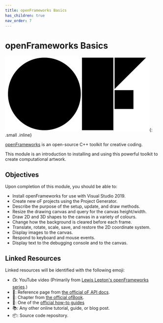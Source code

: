 ```yaml
---
title: openFrameworks Basics
has_children: true
nav_order: 7
---
```


# openFrameworks Basics

![openFrameworks Logo](of-logo.png){: .small .inline}

[openFrameworks](https://openframeworks.cc) is an open-source C++ toolkit for creative coding.

This module is an introduction to installing and using this powerful toolkit to create computational artwork.

## Objectives

Upon completion of this module, you should be able to:

- Install openFrameworks for use with Visual Studio 2019.
- Create new oF projects using the Project Generator.
- Describe the purpose of the setup, update, and draw methods.
- Resize the drawing canvas and query for the canvas height/width.
- Draw 2D and 3D shapes to the canvas in a variety of colours.
- Change how the background is cleared before each frame.
- Translate, rotate, scale, save, and restore the 2D coordinate system.
- Display images to the canvas.
- Respond to keyboard and mouse events.
- Display text to the debugging console and to the canvas.

## Linked Resources

Linked resources will be identified with the following emoji:

- 📺: YouTube video (Primarily from [Lewis Lepton's openFrameworks series](https://www.youtube.com/watch?v=dwt2NAd1ZYY&list=PL4neAtv21WOlqpDzGqbGM_WN2hc5ZaVv7&index=1).)
- 📜: Reference page from [the official oF API docs](https://openframeworks.cc/documentation/).
- 📘: Chapter from [the official ofBook](https://openframeworks.cc/ofBook/chapters/foreword.html).
- 🔰: One of the [official how-to guides](https://openframeworks.cc/learning/)
- 📚: Any other online tutorial, guide, or blog post.
- 📦: Source code repository.
